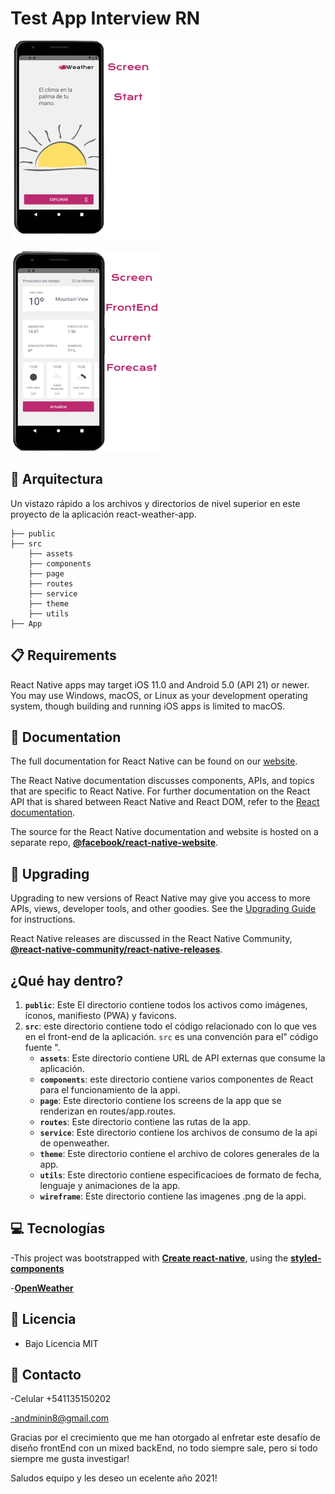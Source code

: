 # Test  App Interview RN

![Screen Start](/src/wireframe/screenStart.png)

![Screen Forecast](/src/wireframe/screenForecast.png)

## 🧐 Arquitectura 

Un vistazo rápido a los archivos y directorios de nivel superior en este proyecto de la aplicación react-weather-app.

```
├── public
├── src
	├── assets
	├── components
	├── page
	├── routes
    ├── service
    ├── theme
    ├── utils
├── App
```



## 📋 Requirements

React Native apps may target iOS 11.0 and Android 5.0 (API 21) or newer. You may use Windows, macOS, or Linux as your development operating system, though building and running iOS apps is limited to macOS. 



## 📖 Documentation

The full documentation for React Native can be found on our [website][docs].

The React Native documentation discusses components, APIs, and topics that are specific to React Native. For further documentation on the React API that is shared between React Native and React DOM, refer to the [React documentation][r-docs].

The source for the React Native documentation and website is hosted on a separate repo, [**@facebook/react-native-website**][repo-website].

[docs]: https://reactnative.dev/docs/getting-started
[r-docs]: https://reactjs.org/docs/getting-started.html
[repo-website]: https://github.com/facebook/react-native-website


## 🚀 Upgrading

Upgrading to new versions of React Native may give you access to more APIs, views, developer tools, and other goodies. See the [Upgrading Guide][u] for instructions.

React Native releases are discussed in the React Native Community, [**@react-native-community/react-native-releases**][repo-releases].

[u]: https://reactnative.dev/docs/upgrading
[repo-releases]: https://github.com/react-native-community/react-native-releases


## ¿Qué hay dentro?


1.  **`public`**: Este El directorio contiene todos los activos como imágenes, íconos, manifiesto (PWA) y favicons.
2.  **`src`**: este directorio contiene todo el código relacionado con lo que ves en el front-end de la aplicación. `src` es una convención para el" código fuente ". 
    - **`assets`**: Este directorio contiene URL de API externas que consume la aplicación.
    - **`components`**: este directorio contiene varios componentes de React para el funcionamiento de la appi.
    - **`page`**: Este directorio contiene los screens de la app que se renderizan en routes/app.routes.
    - **`routes`**: Este directorio contiene las rutas de la app.
    - **`service`**: Este directorio contiene los archivos de consumo de la api de openweather.
    - **`theme`**: Este directorio contiene el archivo de colores generales de la app.
    - **`utils`**: Este directorio contiene especificacioes de formato de fecha, lenguaje y animaciones de la app.
    - **`wireframe`**: Este directorio contiene las imagenes .png de la appi.



## 💻 Tecnologías 

-This project was bootstrapped with **[Create react-native](https://reactnative.dev/)**, using the **[styled-components](https://styled-components.com/)**

-**[OpenWeather](https://openweathermap.org/)**

## 📃 Licencia 

- Bajo Licencia MIT


## 📧 Contacto

-Celular +541135150202


-andminin8@gmail.com


Gracias por el crecimiento que me han otorgado al enfretar este desafío de diseño frontEnd con un mixed backEnd, no todo siempre sale, pero si todo siempre me gusta investigar!

Saludos equipo y les deseo un ecelente año 2021!
